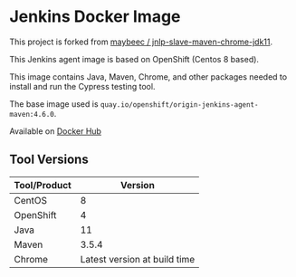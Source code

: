 # Jenkins Docker Image
This project is forked from [maybeec / jnlp-slave-maven-chrome-jdk11](https://github.com/maybeec/jnlp-slave-maven-chrome-jdk11).

This Jenkins agent image is based on OpenShift (Centos 8 based).

This image contains Java, Maven, Chrome, and other packages needed to install and run the Cypress testing tool.

The base image used is `quay.io/openshift/origin-jenkins-agent-maven:4.6.0`.

Available on [Docker Hub](#)

## Tool Versions
| Tool/Product | Version |
| ------------ | ------- |
| CentOS | 8 |
| OpenShift | 4 |
| Java | 11 |
| Maven | 3.5.4 |
| Chrome | Latest version at build time |
